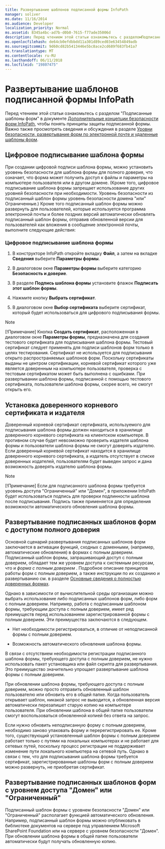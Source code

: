 ```yaml
---
title: Развертывание шаблонов подписанной формы InfoPath
manager: soliver
ms.date: 11/16/2014
ms.audience: Developer
localization_priority: Normal
ms.assetid: 8345a4bc-ad7b-d0b0-7615-f77ade35006d
description: Перед чтением этой статьи ознакомьтесь с разделомПодписанные шаблоны формв документе Дополнительные концепции безопасности форм InfoPath, чтобы понять принципы защиты подписанной формы. Важно также просмотреть сведения и обсуждения в разделе Уровни безопасности, развертывание форм по электронной почте и удаленные шаблоны форм.
ms.openlocfilehash: de64cb0efdbbdd11a301d89ced03e63454849adb
ms.sourcegitcommit: 9d60cd82b5413446e5bc8ace2cd689f683fb41a7
ms.translationtype: MT
ms.contentlocale: ru-RU
ms.lasthandoff: 06/11/2018
ms.locfileid: "19807475"
---
```

# <a name="deploying-signed-infopath-form-templates"></a>Развертывание шаблонов подписанной формы InfoPath

Перед чтением этой статьи ознакомьтесь с разделом "Подписанные шаблоны форм" в документе [Дополнительные концепции безопасности форм InfoPath](additional-infopath-form-security-concepts.md), чтобы понять принципы защиты подписанной формы. Важно также просмотреть сведения и обсуждения в разделе [Уровни безопасности, развертывание форм по электронной почте и удаленные шаблоны форм](security-levels-email-deployment-and-remote-form-templates.md). 
  
## <a name="digitally-signing-a-form-template"></a>Цифровое подписывание шаблона формы

При создании цифровой подписи шаблона формы, можно установить уровень безопасности для шаблона формы для полного доверия, что означает, что форма может получить доступ к файлы и параметры на компьютере пользователя или в другом домене. (Кроме того, цифровое подписывание шаблона формы запрещает использование других уровней безопасности при необходимости. Уровень безопасности из подписанный шаблон формы уровень безопасности домена "или" Ограниченные.) Кроме того подписанный шаблон формы можно развернуть для пользователей, которые используется программа электронной почты и более поздних версий автоматически обновлять подписанный шаблон формы, отправив обновленной версии для пользователей как вложения в сообщение электронной почты, выполните следующие действия:
  
### <a name="to-digitally-sign-a-form-template"></a>Цифровое подписывание шаблона формы

1. В конструкторе InfoPath откройте вкладку **Файл**, а затем на вкладке **Сведения** выберите **Параметры формы**. 
    
2. В диалоговом окне **Параметры формы** выберите категорию **Безопасность и доверие**. 
    
3. В разделе **Подпись шаблона формы** установите флажок **Подписать этот шаблон формы**. 
    
4. Нажмите кнопку **Выбрать сертификат**.
    
5. В диалоговом окне **Выбор сертификата** выберите сертификат, который будет использоваться для цифрового подписывания формы. 
    
> [!NOTE]
> [!Примечание] Кнопка **Создать сертификат**, расположенная в диалоговом окне **Параметры формы**, предназначена для создания тестового сертификата для подписывания шаблона формы. Тестовый сертификат следует применять для подписи шаблонов форм только в целях тестирования. Сертификат не используется для подписывания открыто распространяемых шаблонов форм. Поскольку сертификаты выданы не центром сертификации, корневой сертификат которого уже является доверенным на компьютере пользователя, проверка с тестовым сертификатом может быть выполнена с ошибками. При развертывании шаблона формы, подписанной с помощью тестового сертификата, пользователи шаблона формы, скорее всего, не смогут открыть его. 
  
## <a name="establishing-a-trusted-root-certificate-and-publisher"></a>Установка доверенного корневого сертификата и издателя

 Доверенный корневой сертификат сертификата, используемого для подписывания шаблона формы должен находиться в хранилище доверенного корневого сертификата на клиентском компьютере. В противном случае будет невозможно проверить издателя шаблона формы и пользователи шаблона формы не смогут доверять издателю. Если доверенный корневой сертификат находится в хранилище доверенного корневого сертификата, а издатель отсутствует в списке доверенных издателей, пользователям будет выведен запрос и дана возможность доверять издателю шаблона формы. 
  
> [!NOTE]
> [!Примечание] Если для подписанного шаблона формы требуется уровень доступа "Ограниченный" или "Домен", в приложении InfoPath будет использоваться подпись для проверки подлинности шаблона после подписывания. Подпись также применяется для определения возможности автоматического обновления шаблона формы. 
  
## <a name="deploying-signed-form-templates-with-full-trust-access"></a>Развертывание подписанных шаблонов форм с доступом полного доверия

Основной сценарий развертывания подписанных шаблонов форм заключается в активации функций, сходных с доменными, (например, автоматические обновления) в формах с полным доверием. Подписанный шаблон формы, запрашивающий доступ с полным доверием, обладает тем же уровнем доступа к системным ресурсам, что и  *форма с полным доверием*  . Подробное описание принципов работы форм с полным доверием, а также инструкции по их созданию и развертыванию см. в разделе [Основные сведения о полностью доверенных формах](understanding-fully-trusted-forms.md).
  
Однако в зависимости от вычислительной среды организации можно выбрать использование либо подписанных шаблонов форм, либо форм с полным доверием. Например, работа с подписанным шаблоном формы, требующим доступа с полным доверием, имеет ряд преимуществ перед использованием зарегистрированной формы с полным доверием. Эти преимущества заключаются в следующем.
  
- Нет необходимости регистрироваться, в отличие от неподписанной формы с полным доверием.
    
- Возможность автоматического обновления шаблона формы.
    
В связи с отсутствием необходимости регистрации подписанного шаблона формы, требующего доступа с полным доверием, не нужно использовать пакет установщика или файл скрипта для развертывания. Это преимущество значительно упрощает развертывание шаблона формы с полным доверием.
  
При обновлении шаблона формы, требующего доступа с полным доверием, можно просто отправить обновленный шаблон пользователю или обновить его в общей папке. Когда пользователь открывает шаблон, никакой запрос не выводится, а обновленная версия автоматически перезапишет старую копию на компьютере пользователя. При обновлении шаблона в общей папке пользователи смогут воспользоваться обновленной копией без ответа на запрос.
  
Если нужно обновить неподписанную форму с полным доверием, необходимо заново упаковать форму и перерегистрировать ее. Кроме того, существующий установленный шаблон формы с полным доверием работает только с путями на локальных компьютерах и не работает для сетевых путей, поскольку процесс регистрации не поддерживает изменение пути локального компьютера на сетевой путь. Однако в связи с тем, что для подписывания шаблона формы требуется сертификат, зарегистрированные шаблоны форм с полным доверием можно развернуть, не приобретая сертификат.
  
## <a name="deploying-signed-form-templates-with-domain-or-restricted-access"></a>Развертывание подписанных шаблонов форм с уровнем доступа "Домен" или "Ограниченный"

Подписанный шаблон формы с уровнем безопасности "Домен" или "Ограниченный" располагает функцией автоматического обновления. Например, подписанный шаблон формы можно опубликовать в библиотеке документов на сервере под управлением Microsoft SharePoint Foundation или на сервере с уровнем безопасности "Домен". При обновлении шаблона формы в общей папке пользователи автоматически будут получать обновленную копию.
  

